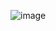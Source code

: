 ![image](https://github.com/HarlenJr/atividade_EAD_OT1/assets/161089641/b7dcced9-f2bf-4d9f-9049-de6a1e60b00b)

